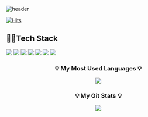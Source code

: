![header](https://capsule-render.vercel.app/api?type=slice&color=auto&height=300&section=header&text=Heesane&fontSize=80&animation=twinkling&fontAlign=80&descAlignY=100&rotate=15)


[![Hits](https://hits.seeyoufarm.com/api/count/incr/badge.svg?url=https%3A%2F%2Fgithub.com%2Fheesane&count_bg=%233D3EC8&title_bg=%23B80EC2&icon=&icon_color=%23E7E7E7&title=hits&edge_flat=false)](https://hits.seeyoufarm.com)

## 👩‍💻Tech Stack

<img src="https://img.shields.io/badge/GitHub-181717?style=&logo=GitHub&logoColor=white"> <img src="https://img.shields.io/badge/AWS-232F3E?style=&logo=Amazon AWS&logoColor=white"> <img src="https://img.shields.io/badge/MySQL-white?style=&logo=mysql&logoColor=black"/> <img src="https://img.shields.io/badge/Python-3776AB?logo=Python&logoColor=white"/> <img src="https://img.shields.io/badge/FastAPI-009688?style=&logo=FastAPI&logoColor=white"> <img src="https://img.shields.io/badge/Django-092E20?style=&logo=django&logoColor=white"> <img src="https://img.shields.io/badge/Docker-2496ED?style=&logo=docker&logoColor=white"/>

<h3 align="center">💡 My Most Used Languages 💡</h3>
<p align="center">
  <a href="https://github.com/heesane">
    <img align="center" src="https://github-readme-stats.vercel.app/api/top-langs/?username=heesane&layout=compact&show_icons=true&show_owner=true&hide_title=false" />
  </a>
</p>
<h3 align="center">💡 My Git Stats 💡</h3>
<p align="center">
  <a href="https://github.com/heesane">
    <img align="center" src="https://github-readme-stats.vercel.app/api?username=heesane&include_all_commits=true" />
  </a>
</p>

